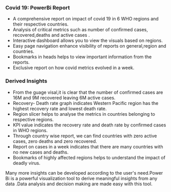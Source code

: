 ### Covid 19: PowerBi Report
- A comprehensive report on impact of covid 19 in 6 WHO regions and their respective countries.
- Analysis of critical metrics such as number of confirmed cases, recovered,deaths and active cases .
- Interactive dashboard allows you to view the visuals based on regions.
- Easy page navigation enhance visibility of reports on general,region and countries.
- Bookmarks in heads helps to view important information from the reports.
- Exclusive report on how covid metrics evolved in a week.

### Derived Insights
- From the guage visal,it is clear that  the number of confirmed cases are 16M and 9M recovered leaving 6M active cases.
- Recovery- Death rate graph indicates Western Pacific region has the highest recovery rate and lowest death rate.
- Region slicer helps to analyse the metrics in countries belonging to respective regions.
- KPI value indicates the recovery rate and death rate by confirmed cases in WHO regions.
- Through country wise report, we can find countries with zero active cases, zero deaths and zero recovered.
- Report on cases in a week indicates that there are many countries with no new cases and deaths.
- Bookmarks of highly affected regions helps to understand the impact of deadly virus.

 Many more insights can be developed according to the user's need.Power Bi is a powerful visualization tool to derive meaningful
 insights from any data .Data analysis and decision making are made easy with this tool.



